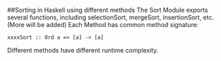
##Sorting in Haskell using different methods
The Sort Module exports several functions, including selectionSort, mergeSort, insertionSort, etc. (More will be added)
Each Method has common method signature:
```
xxxxSort :: Ord a => [a] -> [a]
```

Different methods have different runtime complexity.
